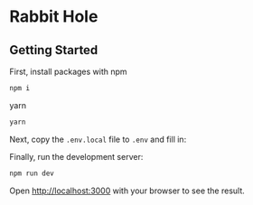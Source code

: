 # Rabbit Hole

## Getting Started

First, install packages with
npm

```bash
npm i
```

yarn

```bash
yarn
```

Next, copy the `.env.local` file to `.env` and fill in:

Finally, run the development server:

```bash
npm run dev
```

Open [http://localhost:3000](http://localhost:3000) with your browser to see the result.
